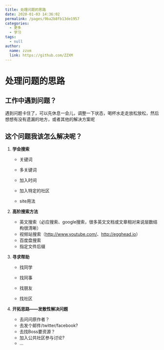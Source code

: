 ```yaml
---
title: 处理问题的思路
date: 2020-01-03 14:36:02
permalink: /pages/9ba2b8fb13de1957
categories: 
  - 更多
  - 学习
tags: 
  - null
author: 
  name: zzxm
  link: https://github.com/ZZXM
---
```

# 处理问题的思路



## 工作中遇到问题？

遇到问题卡住了，可以先休息一会儿，调整一下状态，喝杯水走走放松放松，然后想想有没有遗漏的地方，或者其他的解决方案呢



## 这个问题我该怎么解决呢？

1. **学会搜索**
   * 关键词

   * 多关键词

   * 加入时间

   * 加入特定的社区

   * site用法


2. **高阶搜索方法**
   * 英文搜索（必应搜索、google搜索，很多英文文档或文章相对来说层数结构很清晰）
   * 视频站搜索（<http://www.youtube.com/>、<http://egghead.io>）
   * 百度盘搜索
   * 指定文件后缀

3. **寻求帮助**
   * 找同学

   * 找同事

   * 找朋友

   * 找社区

4. **开拓思路——发散性解决问题**
   * 去问问原作者？
   * 去发个邮件/twitter/facebook?
   * 去找Boss要资源？
   * 加入公共社区参与讨论?
   * ...















